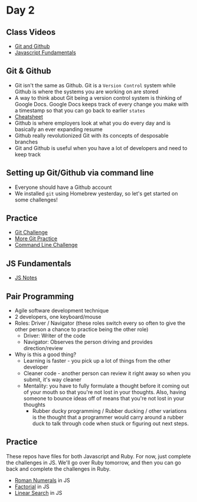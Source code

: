 Day 2
=====================
Class Videos
------------
* [Git and Github](https://vimeo.com/321543564)
* [Javascript Fundamentals](https://vimeo.com/321562784)


Git & Github
-----------------
* Git isn't the same as Github. Git is a `Version Control` system while Github is where the systems you are working on are stored
* A way to think about Git being a version control system is thinking of Google Docs. Google Docs keeps track of every change you make with a timestamp so that you can go back to earlier `states`
* [Cheatsheet](https://education.github.com/git-cheat-sheet-education.pdf)
* Github is where employers look at what you do every day and is basically an ever expanding resume
* Github really revolutionized Git with its concepts of desposable branches
* Git and Github is useful when you have a lot of developers and need to keep track 

Setting up Git/Github via command line
-------------------------------------------
* Everyone should have a Github account
* We installed `git` using Homebrew yesterday, so let's get started on some challenges!

Practice
-----------------------
* [Git Challenge](https://github.com/CodePlatoon/git-challenge)
* [More Git Practice](http://learngitbranching.js.org/)
* [Command Line Challenge](https://github.com/CodePlatoon/command-line)

JS Fundamentals
---------------
* [JS Notes](/week-01/JSFundamentalsDay1.pdf)

Pair Programming
---------------------
* Agile software development technique
* 2 developers, one keyboard/mouse
* Roles: Driver / Navigator (these roles switch every so often to give the other person a chance to practice being the other role)
	* Driver: Writer of the code
	* Navigator: Observes the person driving and provides direction/review
* Why is this a good thing?
	* Learning is faster - you pick up a lot of things from the other developer
	* Cleaner code - another person can review it right away so when you submit, it's way cleaner
	* Mentality: you have to fully formulate a thought before it coming out of your mouth so that you're not lost in your thoughts. Also, having someone to bounce ideas off of means that you're not lost in your thoughts
		* Rubber ducky programming / Rubber ducking / other variations is the thought that a programmer would carry around a rubber duck to talk through code when stuck or figuring out next steps.


Practice
--------
These repos have files for both Javascript and Ruby. For now, just complete the challenges in JS. We'll go over Ruby tomorrow, and then you can go back and complete the challenges in Ruby. 
* [Roman Numerals](https://github.com/CodePlatoon/roman-numerals) in JS
* [Factorial](https://github.com/CodePlatoon/factorial) in JS
* [Linear Search](https://github.com/CodePlatoon/linear-search) in JS
